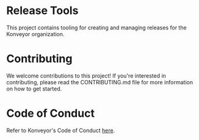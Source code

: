 Release Tools
=============

This project contains tooling for creating and managing releases for the Konveyor organization.

# Contributing

We welcome contributions to this project! If you're interested in contributing,
please read the CONTRIBUTING.md file for more information on how to get started.

# Code of Conduct

Refer to Konveyor's Code of Conduct [here](https://github.com/konveyor/community/blob/main/CODE_OF_CONDUCT.md).
